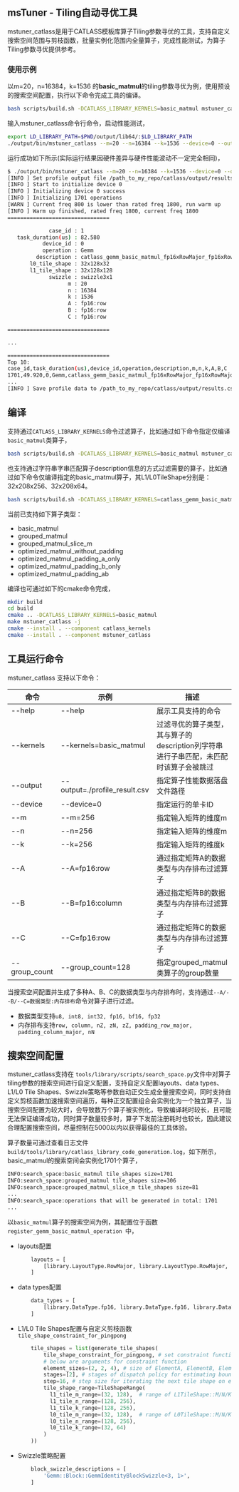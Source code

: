 ## msTuner - Tiling自动寻优工具

mstuner_catlass是用于CATLASS模板库算子Tiling参数寻优的工具，支持自定义搜索空间范围与剪枝函数，批量实例化范围内全量算子，完成性能测试，为算子Tiling参数寻优提供参考。

### 使用示例

以m=20，n=16384，k=1536 的**basic_matmul**的tiling参数寻优为例，使用预设的搜索空间配置，执行以下命令完成工具的编译。

```bash
bash scripts/build.sh -DCATLASS_LIBRARY_KERNELS=basic_matmul mstuner_catlass
```

输入mstuner_catlass命令行命令，启动性能测试，

```bash
export LD_LIBRARY_PATH=$PWD/output/lib64/:$LD_LIBRARY_PATH
./output/bin/mstuner_catlass --m=20 --n=16384 --k=1536 --device=0 --output=results.csv
```

运行成功如下所示(实际运行结果因硬件差异与硬件性能波动不一定完全相同)，

```bash
$ ./output/bin/mstuner_catlass --m=20 --n=16384 --k=1536 --device=0 --output=results.csv
[INFO ] Set profile output file /path_to_my_repo/catlass/output/results.csv
[INFO ] Start to initialize device 0
[INFO ] Initializing device 0 success
[INFO ] Initializing 1701 operations
[WARN ] Current freq 800 is lower than rated freq 1800, run warm up
[INFO ] Warm up finished, rated freq 1800, current freq 1800
================================

             case_id : 1
   task_duration(us) : 82.580
           device_id : 0
           operation : Gemm
         description : catlass_gemm_basic_matmul_fp16xRowMajor_fp16xRowMajor_fp16xRowMajor_32x128x128_32x128x32_swizzle3x1
       l0_tile_shape : 32x128x32
       l1_tile_shape : 32x128x128
             swizzle : swizzle3x1
                   m : 20
                   n : 16384
                   k : 1536
                   A : fp16:row
                   B : fp16:row
                   C : fp16:row

================================

...

================================
Top 10:
case_id,task_duration(us),device_id,operation,description,m,n,k,A,B,C
1701,49.920,0,Gemm,catlass_gemm_basic_matmul_fp16xRowMajor_fp16xRowMajor_fp16xRowMajor_128x256x256_128x256x64_swizzle3x1,20,16384,1536,fp16:row,fp16:row,fp16:row
...
[INFO ] Save profile data to /path_to_my_repo/catlass/output/results.csv success
```

## 编译

支持通过`CATLASS_LIBRARY_KERNELS`命令过滤算子，比如通过如下命令指定仅编译`basic_matmul`类算子，

```bash
bash scripts/build.sh -DCATLASS_LIBRARY_KERNELS=basic_matmul mstuner_catlass
```

也支持通过字符串字串匹配算子description信息的方式过滤需要的算子，比如通过如下命令仅编译指定的basic_matmul算子，其L1/L0TileShape分别是：32x208x256、32x208x64。

```bash
bash scripts/build.sh -DCATLASS_LIBRARY_KERNELS=catlass_gemm_basic_matmul_fp16xRowMajor_fp16xRowMajor_fp16xRowMajor_32x208x256_32x208x64_swizzle3x1 mstuner_catlass
```

当前已支持如下算子类型：

- basic_matmul
- grouped_matmul
- grouped_matmul_slice_m
- optimized_matmul_without_padding
- optimized_matmul_padding_a_only
- optimized_matmul_padding_b_only
- optimized_matmul_padding_ab

编译也可通过如下的cmake命令完成，

```bash
mkdir build
cd build
cmake .. -DCATLASS_LIBRARY_KERNELS=basic_matmul
make mstuner_catlass -j
cmake --install . --component catlass_kernels
cmake --install . --component mstuner_catlass
```

## 工具运行命令

mstuner_catlass 支持以下命令：

| 命令          | 示例                          | 描述                                                         |
| ------------- | ----------------------------- | ------------------------------------------------------------ |
| --help        | --help                        | 展示工具支持的命令                                           |
| --kernels     | --kernels=basic_matmul        | 过滤寻优的算子类型，其与算子的description列字符串进行子串匹配，未匹配时该算子会被跳过 |
| --output      | --output=./profile_result.csv | 指定算子性能数据落盘文件路径                                 |
| --device      | --device=0                    | 指定运行的单卡ID                                             |
| --m           | --m=256                       | 指定输入矩阵的维度m                                          |
| --n           | --n=256                       | 指定输入矩阵的维度m                                          |
| --k           | --k=256                       | 指定输入矩阵的维度k                                          |
| --A           | --A=fp16:row                  | 通过指定矩阵A的数据类型与内存排布过滤算子                      |
| --B           | --B=fp16:column               | 通过指定矩阵B的数据类型与内存排布过滤算子                    |
| --C           | --C=fp16:row                  | 通过指定矩阵C的数据类型与内存排布过滤算子                    |
| --group_count | --group_count=128             | 指定grouped_matmul类算子的group数量                          |

当搜索空间配置并生成了多种A、B、C的数据类型与内存排布时，支持通过`--A/--B/--C=数据类型:内存排布`命令对算子进行过滤。
 - 数据类型支持`u8, int8, int32, fp16, bf16, fp32`
 - 内存排布支持`row, column, nZ, zN, zZ, padding_row_major, padding_column_major, nN`

## 搜索空间配置

mstuner_catlass支持在 `tools/library/scripts/search_space.py`文件中对算子tiling参数的搜索空间进行自定义配置，支持自定义配置layouts、data types、L1/L0 Tile Shapes、Swizzle策略等参数自动正交生成全量搜索空间，同时支持自定义剪枝函数加速搜索空间遍历，每种正交配置组合会实例化为一个独立算子，当搜索空间配置为较大时，会导致数万个算子被实例化，导致编译耗时较长，且可能无法保证编译成功，同时算子数量较多时，算子下发前注册耗时也较长，因此建议合理配置搜索空间，尽量控制在5000以内以获得最佳的工具体验。

算子数量可通过查看日志文件`build/tools/library/catlass_library_code_generation.log`，如下所示，basic_matmul的搜索空间会实例化1701个算子，

```txt
INFO:search_space:basic_matmul tile_shapes size=1701
INFO:search_space:grouped_matmul tile_shapes size=306
INFO:search_space:grouped_matmul_slice_m tile_shapes size=81
...
INFO:search_space:operations that will be generated in total: 1701
...
```

以`basic_matmul`算子的搜索空间为例，其配置位于函数`register_gemm_basic_matmul_operation `中，

- layouts配置

  ```python
      layouts = [
          [library.LayoutType.RowMajor, library.LayoutType.RowMajor, library.LayoutType.RowMajor],
      ]
  ```

- data types配置

  ```python
      data_types = [
          [library.DataType.fp16, library.DataType.fp16, library.DataType.fp16]
      ]
  ```

- L1/L0 Tile Shapes配置与自定义剪枝函数`tile_shape_constraint_for_pingpong`

  ```python
      tile_shapes = list(generate_tile_shapes(
          tile_shape_constraint_for_pingpong, # set constraint function based on dispatch policy
          # below are arguments for constraint function
          element_sizes=(2, 2, 4), # size of ElementA, ElementB, ElementAccumulator
          stages=[2], # stages of dispatch policy for estimating boundary conditions, e.g. 2 for UB stages
          step=16, # step size for iterating the next tile shape on each dimension of L1/L0 tile shape
          tile_shape_range=TileShapeRange(
            l1_tile_m_range=(32, 128),  # range of L1TileShape::M/N/K
            l1_tile_n_range=(128, 256),
            l1_tile_k_range=(128, 256),
            l0_tile_m_range=(32, 128),  # range of L0TileShape::M/N/K
            l0_tile_n_range=(128, 256),
            l0_tile_k_range=(32, 64)
          )
      ))
  ```

- Swizzle策略配置

  ```python
      block_swizzle_descriptions = [
          'Gemm::Block::GemmIdentityBlockSwizzle<3, 1>',
      ]
  ```
